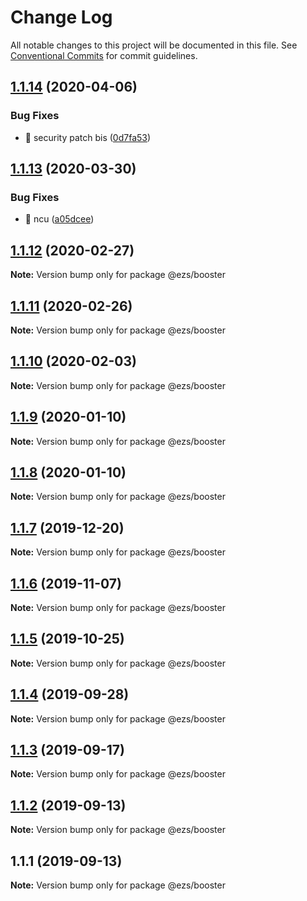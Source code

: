 # Change Log

All notable changes to this project will be documented in this file.
See [Conventional Commits](https://conventionalcommits.org) for commit guidelines.

## [1.1.14](https://github.com/Inist-CNRS/ezs/compare/@ezs/booster@1.1.13...@ezs/booster@1.1.14) (2020-04-06)


### Bug Fixes

* 🐛 security patch bis ([0d7fa53](https://github.com/Inist-CNRS/ezs/commit/0d7fa5303ab68ea12be77b77fd21fbb4c4fbc943))





## [1.1.13](https://github.com/Inist-CNRS/ezs/compare/@ezs/booster@1.1.12...@ezs/booster@1.1.13) (2020-03-30)


### Bug Fixes

* 🐛 ncu ([a05dcee](https://github.com/Inist-CNRS/ezs/commit/a05dcee3a8832a677706b8d0b30370f075785639))





## [1.1.12](https://github.com/Inist-CNRS/ezs/compare/@ezs/booster@1.1.11...@ezs/booster@1.1.12) (2020-02-27)

**Note:** Version bump only for package @ezs/booster





## [1.1.11](https://github.com/Inist-CNRS/ezs/compare/@ezs/booster@1.1.10...@ezs/booster@1.1.11) (2020-02-26)

**Note:** Version bump only for package @ezs/booster





## [1.1.10](https://github.com/Inist-CNRS/ezs/compare/@ezs/booster@1.1.9...@ezs/booster@1.1.10) (2020-02-03)

**Note:** Version bump only for package @ezs/booster





## [1.1.9](https://github.com/Inist-CNRS/ezs/compare/@ezs/booster@1.1.7...@ezs/booster@1.1.9) (2020-01-10)

**Note:** Version bump only for package @ezs/booster





## [1.1.8](https://github.com/Inist-CNRS/ezs/compare/@ezs/booster@1.1.7...@ezs/booster@1.1.8) (2020-01-10)

**Note:** Version bump only for package @ezs/booster





## [1.1.7](https://github.com/Inist-CNRS/ezs/compare/@ezs/booster@1.1.6...@ezs/booster@1.1.7) (2019-12-20)

**Note:** Version bump only for package @ezs/booster





## [1.1.6](https://github.com/Inist-CNRS/ezs/compare/@ezs/booster@1.1.5...@ezs/booster@1.1.6) (2019-11-07)

**Note:** Version bump only for package @ezs/booster





## [1.1.5](https://github.com/Inist-CNRS/ezs/compare/@ezs/booster@1.1.4...@ezs/booster@1.1.5) (2019-10-25)

**Note:** Version bump only for package @ezs/booster





## [1.1.4](https://github.com/Inist-CNRS/ezs/compare/@ezs/booster@1.1.3...@ezs/booster@1.1.4) (2019-09-28)

**Note:** Version bump only for package @ezs/booster





## [1.1.3](https://github.com/Inist-CNRS/ezs/compare/@ezs/booster@1.1.2...@ezs/booster@1.1.3) (2019-09-17)

**Note:** Version bump only for package @ezs/booster





## [1.1.2](https://github.com/Inist-CNRS/ezs/compare/@ezs/booster@1.1.1...@ezs/booster@1.1.2) (2019-09-13)

**Note:** Version bump only for package @ezs/booster





## 1.1.1 (2019-09-13)

**Note:** Version bump only for package @ezs/booster
